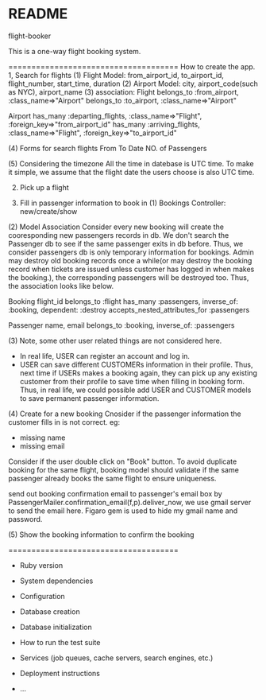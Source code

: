 # README

flight-booker

This is a one-way flight booking system. 

=====================================
How to create the app.
1, Search for flights
(1) Flight Model: from_airport_id, to_airport_id, flight_number, start_time, duration
(2) Airport Model: city, airport_code(such as NYC), airport_name
(3) association:
Flight
belongs_to :from_airport, :class_name=>"Airport"
belongs_to :to_airport, :class_name=>"Airport"

Airport
has_many :departing_flights, :class_name=>"Flight", :foreign_key=>"from_airport_id"
has_many :arriving_flights, :class_name=>"Flight", :foreign_key=>"to_airport_id"

(4) Forms for search flights
From
To
Date
NO. of Passengers

(5) Considering the timezone
All the time in datebase is UTC time. To make it simple, we assume that the flight date the users choose is also UTC time.


2. Pick up a flight

3. Fill in passenger information to book in
(1) Bookings Controller: new/create/show

(2) Model Association
Consider every new booking will create the cooresponding new passengers records in db. We don't search the Passenger db to see if the same passenger exits in db before. Thus, we consider passengers db is only temporary information for bookings. Admin may destroy old booking records once a while(or may destroy the booking record when tickets are issued unless customer has logged in when makes the booking.), the corresponding passengers will be destroyed too. Thus, the association looks like below.

Booking flight_id 
belongs_to :flight
has_many :passengers, inverse_of: :booking, dependent: :destroy
accepts_nested_attributes_for :passengers

Passenger name, email
belongs_to :booking, inverse_of: :passengers

(3) Note, some other user related things are not considered here.
- In real life, USER can register an account and log in. 
- USER can save different CUSTOMERs information in their profile. Thus, next time if USERs makes a booking again, they can pick up any existing customer from their profile to save time when filling in booking form.
Thus, in real life, we could possible add USER and CUSTOMER models to save permanent passenger information.


(4) Create for a new booking
Cnosider if the passenger information the customer fills in is not correct.
eg:
- missing name
- missing email

Consider if the user double click on "Book" button. To avoid duplicate booking for the same flight, booking model should validate if the same passenger already books the same flight to ensure uniqueness.

send out booking confirmation email to passenger's email box by PassengerMailer.confirmation_email(f,p).deliver_now, we use gmail server to send the email here. Figaro gem is used to hide my gmail name and password.

(5) Show the booking information to confirm the booking



=====================================

* Ruby version

* System dependencies

* Configuration

* Database creation

* Database initialization

* How to run the test suite

* Services (job queues, cache servers, search engines, etc.)

* Deployment instructions

* ...

